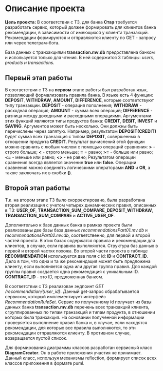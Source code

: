 # Описание проекта

__Цель проекта:__
В соответствии с ТЗ, для банка __Стар__ требуется разработать сервис, который должен формировать для клиентов банка 
рекомендации, в зависимости от имеющихся у клиента транзакций. Рекомендации формируются и отправляются клиенту по GET - 
запросу или черех телеграм-бота.

База данных с транзакциями __transaction.mv.db__ 
предоставлена банком и используется только для чтения. В ней содержится 3 таблицы: _users, products и transactions_. 

## Первый этап работы
В соответствии с ТЗ на __первом__ этапе работы был разработан язык, позволяющий формализовать правила банка.
В языке есть 4 функции: __DEPOSIT__, __WITHDRAW__, __AMOUNT__, __DIFFERENCE__, которые соответствуют типу транзакции.
__DEPOSIT__ - операция пополнения;
__WITHDRAW__ - расходная операция;
__AMOUNT__ - сумма всех операций;
__DIFFERENCE__ - разница между доходными и расходными операциями.
Аргументами этих функций являются типы продуктов банка: __CREDIT__, __DEBIT__, __INVEST__ и __SAVING__. Аргументов 
может быть несколько. Они должны быть перечислены через запятую. 
Например, результатом __DEPOSIT(CREDIT)__ будет сумма всех транзакция с типом __DEPOSIT__, совершенных в отношении 
продукта __CREDIT__. Результат вычислений этой функции можно сравнить с любым числом с помощью операций сравнения:
__>__ - строго больше;
__<__ - строго меньше;
__=__ = равно;
__>=__ - больше или равно;
__<=__ - меньше или равно;
__<>__ - не равно;
Результатом операции сравнения всегда является значение __true__ или __false__.
Операции сравнения можно соединять логическими операторами __AND__ и __OR__, а также заключать их в скобки __()__. 

## Второй этап работы
Т.к. на втором этапе ТЗ было скорректировано, была разработана вторая реализация с учетом четырех динамических правил, 
описанных в ТЗ: __USER_OF__, __TRANSACTION_SUM_COMPARE_DEPOSIT_WITHDRAW__, __TRANSACTION_SUM_COMPARE__ и 
__ACTIVE_USER_OF__.

 Дополнительно к базе данных банка в рамках проекта были реализованы две базы база данных _recommendationsPart01.mv.db_ 
 и _recommendationsPart02.mv.db_, соответственно, для первой и второй частей проекта. В этих базах содержатся 
правила и рекомендации для клиентов, в случае, если правила выполняются. Структура баз данных в первой и второй частях 
 похожа.
Во второй части проекта в таблице __RECOMMENDATION__ используется два поля с id: __ID__ и __CONTRACT_ID__.
 Дело в том, что одна и та же рекомендация может быть предложена клиенту, если выполняется одна или другая группа 
 правил. Для каждой группы правил создается одна рекомендация с уникальным ID. __CONTRACT_ID__ - это ID, 
 предложенная банком. 

В соответствии с ТЗ реализован эндпоинт _GET /recommendation/{user_id}_. 
Данный get-запрос обрабатывается сервисом, который имплементирует интерфейс _RecommendationRuleSet_. Сервис по 
полученному id получает из базы данных банка __transaction.mv.db__ перечень всех 
транзакций клиента, сгруппированных по типам транзакций и типам продукта, в отношении которых была транзакция. На 
основании полученной информации проверяется выполнение правил банка и, в случае, если находятся рекомендации, для 
которых все правила выполняются, то эти рекомендации отправляются клиенту. В противном случае, возвращается пустой 
список.

Для формирования диаграммы классов разработан сервисный класс __DiagramCreator__. Он в работе приложения участия не 
принимает. Данный класс, используя механизмы reflection, формирует список всех классов приложения в формате puml.